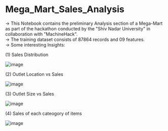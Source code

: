 # Mega_Mart_Sales_Analysis

-> This Notebook contains the preliminary Analysis section of a Mega-Mart as part of the hackathon conducted by the "Shiv Nadar University" in collaboration with "MachineHack". <br>
-> The training dataset consists of 87864 records and 09 features. <br>
-> Some interesting Insights: <br>

(1) Sales Distribution

![image](https://user-images.githubusercontent.com/30742445/145460652-00a8dd3e-d07d-489b-8ec2-cce67e9861c9.png)

(2) Outlet Location vs Sales

![image](https://user-images.githubusercontent.com/30742445/145460067-eaa7e30b-4b39-4aaf-9e71-2f49e2bba30e.png)

(3) Outlet Size vs Sales

![image](https://user-images.githubusercontent.com/30742445/145460408-15c4354f-4b0b-4a00-b902-25801d92dadb.png)

(4) Sales of each cateogory of items

![image](https://user-images.githubusercontent.com/30742445/145460909-c5719e71-de9a-48db-998c-7cf64e310821.png)
